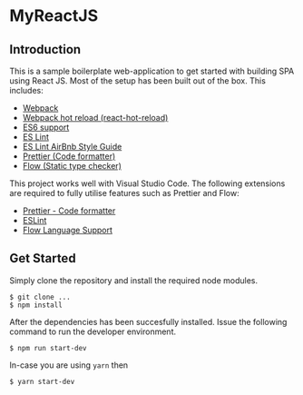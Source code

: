 # MyReactJS

## Introduction

This is a sample boilerplate web-application to get started with building SPA using React JS. Most of the setup has been built out of the box. This includes:

* [Webpack](https://webpack.js.org/)
* [Webpack hot reload (react-hot-reload)](https://gaearon.github.io/react-hot-loader/getstarted/)
* [ES6 support](http://es6-features.org/)
* [ES Lint](https://eslint.org/)
* [ES Lint AirBnb Style Guide](https://github.com/airbnb/javascript/tree/master/react)
* [Prettier (Code formatter)](https://prettier.io/)
* [Flow (Static type checker)](https://flow.org/en/)

This project works well with Visual Studio Code. The following extensions are required to fully utilise features such as Prettier and Flow:

* [Prettier - Code formatter](https://marketplace.visualstudio.com/items?itemName=esbenp.prettier-vscode)
* [ESLint](https://marketplace.visualstudio.com/items?itemName=dbaeumer.vscode-eslint)
* [Flow Language Support](https://marketplace.visualstudio.com/items?itemName=ajhyndman.flow-for-vscode-temp)

## Get Started

Simply clone the repository and install the required node modules.

```
$ git clone ...
$ npm install
```

After the dependencies has been succesfully installed. Issue the following command to run the developer environment.

```
$ npm run start-dev
```

In-case you are using `yarn` then

```
$ yarn start-dev
```
